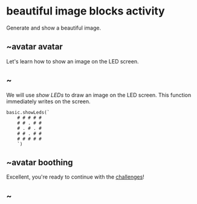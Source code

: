 # beautiful image blocks activity

Generate and show a beautiful image.

## ~avatar avatar

Let's learn how to show an image on the LED screen.

## ~

We will use *show LEDs* to draw an image on the LED screen. This function immediately writes on the screen.

```blocks
basic.showLeds(`
    # # # # #
    # # . # #
    # . # . #
    # # . # #
    # # # # #
    `)
```

## ~avatar boothing

Excellent, you're ready to continue with the [challenges](/lessons/beautiful-image/challenges)!

## ~

